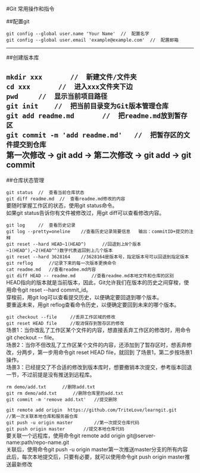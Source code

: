 #Git 常用操作和指令   

##配置git    

```git config --global user.name 'Your Name'  //  配置名字```   
```git config --global user.email 'example@example.com'  //  配置邮箱```   

---
##创建版本库   

```mkdir xxx       //  新建文件/文件夹```   
```cd xxx       //  进入xxx文件夹下边```   
```pwd     //  显示当前项目路径```   
```git init    //  把当前目录变为Git版本管理仓库```   
```git add readme.md       //  把readme.md放到暂存区```   
```git commit -m 'add readme.md'   //  把暂存区的文件提交到仓库```   
第一次修改 -> git add -> 第二次修改 -> git add -> git commit
---
##仓库状态管理   

```git status  //  查看当前仓库状态```   
```git diff readme.md  //  查看readme.md修改的内容```   
要随时掌握工作区的状态，使用git status命令。   
如果git status告诉你有文件被修改过，用git diff可以查看修改内容。   
    
```git log     //  查看历史记录```   
```git log --pretty=oneline    //查看历史记录简要信息   输出：commitID+提交的注释```   
```git reset --hard HEAD~1(HEAD^)      //回退到上N个版本~1(HEAD^),~2(HEAD^^)数字代表返回到上几个版本```   
```git reset --hard 3628164    //3628164是版本号，指定版本号可以回退到指定版本```   
```git reflog      //记录下来的每一次版本更换命令```   
```cat readme.md   //查看readme.md内容```   
```git diff HEAD -- readme.md      //查看readme.md本地文件和仓库的区别```   
HEAD指向的版本就是当前版本，因此，Git允许我们在版本的历史之间穿梭，使用命令git reset --hard commit_id。   
穿梭前，用git log可以查看提交历史，以便确定要回退到哪个版本。   
要重返未来，用git reflog查看命令历史，以便确定要回到未来的哪个版本。   

```git checkout --file     //丢弃工作区域的修改```   
```git reset HEAD file     //取消保存到暂存区的修改```   
场景1：当你改乱了工作区某个文件的内容，想直接丢弃工作区的修改时，用命令git checkout -- file。   
场景2：当你不但改乱了工作区某个文件的内容，还添加到了暂存区时，想丢弃修改，分两步，第一步用命令git reset HEAD file，就回到     了场景1，第二步按场景1操作。   
场景3：已经提交了不合适的修改到版本库时，想要撤销本次提交，参考版本回退一节，不过前提是没有推送到远程库。   

```rm demo/add.txt      //删除add.txt```   
```git rm demo/add.txt      //删除仓库里的add.txt```   
```git commit -m 'remove add.txt'   //提交删除```   

```git remote add origin  https://github.com/TriteLove/learngit.git     //第一次关联本地仓库和服务器仓库```   
```git push -u origin master        //第一次提交仓库代码```   
```git push origin master       //提交本地仓库代码```   
要关联一个远程库，使用命令git remote add origin git@server-name:path/repo-name.git   
关联后，使用命令git push -u origin master第一次推送master分支的所有内容   
此后，每次本地提交后，只要有必要，就可以使用命令git push origin master推送最新修改   

